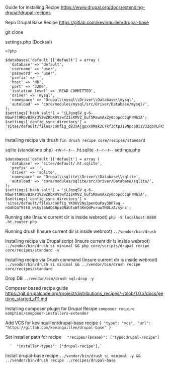 Guide for installing Recipe
https://www.drupal.org/docs/extending-drupal/drupal-recipes

Repo Drupal Base Recipe
https://gitlab.com/kevinquillen/drupal-base


git clone 

settings.php (Docksal)
````
<?php

$databases['default']['default'] = array (
  'database' => 'default',
  'username' => 'user',
  'password' => 'user',
  'prefix' => '',
  'host' => 'db',
  'port' => '3306',
  'isolation_level' => 'READ COMMITTED',
  'driver' => 'mysql',
  'namespace' => 'Drupal\\mysql\\Driver\\Database\\mysql',
  'autoload' => 'core/modules/mysql/src/Driver/Database/mysql/',
);
$settings['hash_salt'] = 'iLJgoqSV_g-6-NbwFtt9RDvB2Kr3VZwZRbXRVzwfZIsKMVZ_Uuf5MawmAxZy0copcCCqFrMbIA';
$settings['config_sync_directory'] = 'sites/default/files/config_dB3xAjgpxxUMak2CYkf3dtpJ19NpcaOizV32qbVLFKSKzyQcE2uJ0jJfWGzFxZU9NevUAcGP7w/sync';
```
````
Installing recipe via drush
`fin drush recipe core/recipes/standard`




sqlite (standalone php)
-rw-r--r--  .ht.sqlite
-r--r--r--  settings.php
    
    $databases['default']['default'] = array (
      'database' => 'sites/default/.ht.sqlite',
      'prefix' => '',
      'driver' => 'sqlite',
      'namespace' => 'Drupal\\sqlite\\Driver\\Database\\sqlite',
      'autoload' => 'core/modules/sqlite/src/Driver/Database/sqlite/',
    );
    $settings['hash_salt'] = 'iLJgoqSV_g-6-NbwFtt9RDvB2Kr3VZwZRbXRVzwfZIsKMVZ_Uuf5MawmAxZy0copcCCqFrMbIA';
    $settings['config_sync_directory'] = 'sites/default/files/config_YKOUV2Ny2penQuPay3DP7eq_-nG4hDaT9ttU_wskyl6AdQ4BpiQNaUtxWf3KnQdPuruwTN0LzA/sync';
Running site (Insure current dir is inside webroot)
`php -S localhost:8888 .ht.router.php`

Running drush (Insure current dir is inside webroot)
``../vendor/bin/drush``

Installing recipe via Drupal script (Insure current dir is inside webroot)
```../vendor/bin/drush si minimal && php core/scripts/drupal recipe core/recipes/standard -v```

Installing recipe via Drush command (Insure current dir is inside webroot)
````../vendor/bin/drush si minimal && ../vendor/bin/drush recipe core/recipes/standard````

Drop DB
``../vendor/bin/drush sql:drop -y``


Composer based recipe guide
https://git.drupalcode.org/project/distributions_recipes/-/blob/1.0.x/docs/getting_started_d11.md

Installing composer plugin for Drupal Recipe
``composer require oomphinc/composer-installers-extender``

Add VCS for kevinquillen/drupal-base recipe
  `{
     "type": "vcs",
     "url": "https://gitlab.com/kevinquillen/drupal-base"
    }`

Set installer path for recipe
`  "recipes/{$name}": ["type:drupal-recipe"]`

      `  "installer-types": ["drupal-recipe"],`


Install drupal-base recipe
`../vendor/bin/drush si minimal -y && ../vendor/bin/drush recipe ../recipes/drupal-base`
